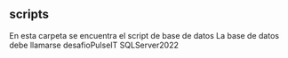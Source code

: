 ## scripts
En esta carpeta se encuentra el script de base de datos
La base de datos debe llamarse desafioPulseIT
SQLServer2022